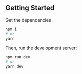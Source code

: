 ## Getting Started

Get the dependencies

```bash
npm i
# or
yarn
```

Then, run the development server:

```bash
npm run dev
# or
yarn dev
```
